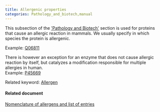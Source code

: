 ```yaml
---
title: Allergenic properties
categories: Pathology_and_biotech,manual
---
```


This subsection of the ['Pathology and Biotech'](https://www.uniprot.org/help/pathology%5Fand%5Fbiotech%5Fsection) section is used for proteins that cause an allergic reaction in mammals. We usually specify in which species the protein is allergenic.

Example: [Q06811](https://www.uniprot.org/uniprotkb/Q06811#pathology_and_biotech)

There is however an exception for an enzyme that does not cause allergic reaction by itself, but catalyzes a modification responsible for multiple allergies in human.  
Example: [P45669](https://www.uniprot.org/uniprotkb/P45669#pathology%5Fand%5Fbiotech)

Related keyword: [Allergen](https://www.uniprot.org/keywords/20)

#### Related document

[Nomenclature of allergens and list of entries](https://ftp.uniprot.org/pub/databases/uniprot/current_release/knowledgebase/complete/docs/allergen)
